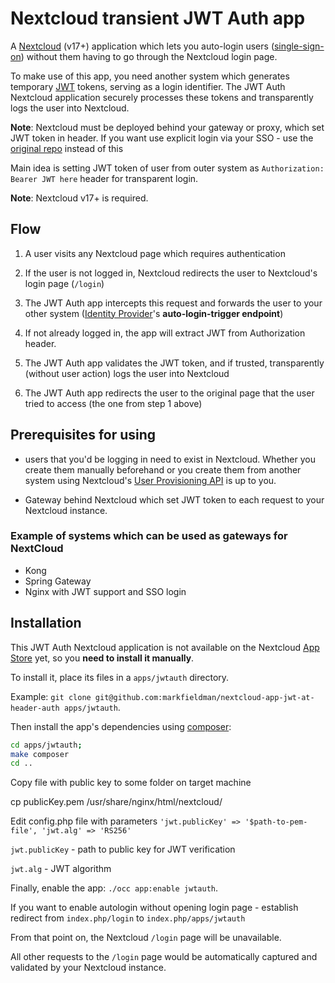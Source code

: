# Nextcloud transient JWT Auth app
A [Nextcloud](https://nextcloud.com/) (v17+) application which lets you auto-login users ([single-sign-on](https://en.wikipedia.org/wiki/Single_sign-on)) without them having to go through the Nextcloud login page.

To make use of this app, you need another system which generates temporary [JWT](https://jwt.io/) tokens, serving as a login identifier.
The JWT Auth Nextcloud application securely processes these tokens and transparently logs the user into Nextcloud.

**Note**: Nextcloud must be deployed behind your gateway or proxy, which set JWT token in header. If you want use explicit login via your SSO - use the [original repo](https://github.com/devture/nextcloud-app-jwtauth) instead of this

Main idea is setting JWT token of user from outer system as `Authorization: Bearer JWT here` header for transparent login.

**Note**: Nextcloud v17+ is required.

## Flow

1. A user visits any Nextcloud page which requires authentication

2. If the user is not logged in, Nextcloud redirects the user to Nextcloud's login page (`/login`)

3. The JWT Auth app intercepts this request and forwards the user to your other system ([Identity Provider](#identity-provider-requirements)'s **auto-login-trigger endpoint**)

4. If not already logged in, the app will extract JWT from Authorization header.

5. The JWT Auth app validates the JWT token, and if trusted, transparently (without user action) logs the user into Nextcloud

6. The JWT Auth app redirects the user to the original page that the user tried to access (the one from step 1 above)


## Prerequisites for using

- users that you'd be logging in need to exist in Nextcloud. Whether you create them manually beforehand or you create them from another system using Nextcloud's [User Provisioning API](https://docs.nextcloud.com/server/16/admin_manual/configuration_user/instruction_set_for_users.html) is up to you.

- Gateway behind Nextcloud which set JWT token to each request to your Nextcloud instance.

### Example of systems which can be used as gateways for NextCloud

- Kong
- Spring Gateway
- Nginx with JWT support and SSO login

## Installation

This JWT Auth Nextcloud application is not available on the Nextcloud [App Store](https://apps.nextcloud.com/) yet, so you **need to install it manually**.

To install it, place its files in a `apps/jwtauth` directory.

Example: `git clone git@github.com:markfieldman/nextcloud-app-jwt-at-header-auth apps/jwtauth`.

Then install the app's dependencies using [composer](https://getcomposer.org/): 
```bash
cd apps/jwtauth; 
make composer 
cd ..
````
Copy file with public key to some folder on target machine

cp publicKey.pem /usr/share/nginx/html/nextcloud/

Edit config.php file with parameters  `'jwt.publicKey' => '$path-to-pem-file', 'jwt.alg' => 'RS256'`

`jwt.publicKey` - path to public key for JWT verification

`jwt.alg` - JWT algorithm

Finally, enable the app: `./occ app:enable jwtauth`.

If you want to enable autologin without opening login page - establish redirect from `index.php/login` to `index.php/apps/jwtauth`

From that point on, the Nextcloud `/login` page will be unavailable.

All other requests to the `/login` page would be automatically captured and validated by your Nextcloud instance.
